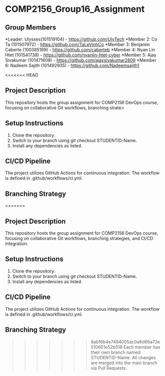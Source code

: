 # COMP2156_Group16_Assignment

## Group Members
*Leader: Ulysses(101519104) - https://github.com/UlyTech
*Member 2: Co Ta (101507972) - https://github.com/TaLeVinhCo
*Member 3: Benjamin Caberte (100385169) - https://github.com/caberteb
*Member 4: Nyan Lin Htet (101541738) - https://github.com/nyanlin-htet-cyber
*Member 5: Ajay Sivakumar (101471608) - https://github.com/ajaysivakumar2809
*Member 6: Nadeem Sajith (101492935) - https://github.com/Nadeemsajith1


<<<<<<< HEAD
## Project Description
This repository hosts the group assignment for COMP2156 DevOps course, focusing on collaborative Git workflows, branching strate>

## Setup Instructions
1. Clone the repository.
2. Switch to your branch using git checkout STUDENTID-Name.
3. Install any dependencies as listed.

## CI/CD Pipeline
The project utilizes GitHub Actions for continuous integration. The workflow is defined in .github/workflows/ci.yml.

## Branching Strategy
=======
## Project Description 
This repository hosts the group assignment for COMP2156 DevOps course, focusing on collaborative Git workflows, branching strategies, and CI/CD integration. 

## Setup Instructions 
1. Clone the repository. 
2. Switch to your branch using git checkout STUDENTID-Name. 
3. Install any dependencies as listed. 

## CI/CD Pipeline 
The project utilizes GitHub Actions for continuous integration. The workflow is defined in .github/workflows/ci.yml. 

## Branching Strategy 
>>>>>>> 8abf6b4e7494005ac0a6d66a73e510601e52b518
Each member has their own branch named STUDENTID-Name. All changes are merged into the main branch via Pull Requests.
